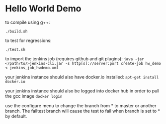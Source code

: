 # Hello World Demo 

to compile using g++: 

`./build.sh`

to test for regressions:

`./test.sh`

to import the jenkins job (requires github and git plugins):
`java -jar </path/to/>jenkins-cli.jar -s http[s]://server:port create-job hw_demo < jenkins_job_hwdemo.xml`

your jenkins instance should also have docker.io installed:
`apt-get install docker.io`

your jenkins instance should also be logged into docker hub in order to pull the gcc image
`docker login`

use the configure menu to change the branch from * to master or another branch. 
The failtest branch will cause the test to fail when branch is set to * by default.
